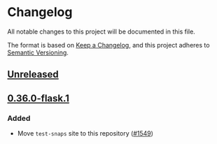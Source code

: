 # Changelog
All notable changes to this project will be documented in this file.

The format is based on [Keep a Changelog](https://keepachangelog.com/en/1.0.0/),
and this project adheres to [Semantic Versioning](https://semver.org/spec/v2.0.0.html).

## [Unreleased]

## [0.36.0-flask.1]
### Added
- Move `test-snaps` site to this repository ([#1549](https://github.com/MetaMask/snaps/pull/1549))

[Unreleased]: https://github.com/MetaMask/snaps/compare/v0.36.0-flask.1...HEAD
[0.36.0-flask.1]: https://github.com/MetaMask/snaps/releases/tag/v0.36.0-flask.1
